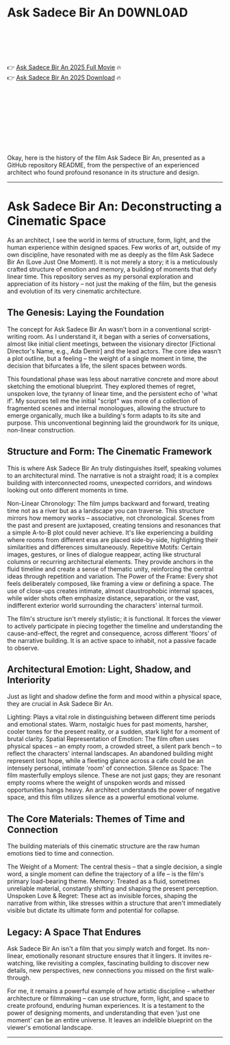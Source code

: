 # Ask Sadece Bir An D0WNL0AD

<br><br><br><br>


👉 <a href="https://Lee-cheapbfantudang1989.github.io/lljekdkwfy/">Ask Sadece Bir An 2025 Full Movie</a> 🔥
<br>
👉 <a href="https://Lee-cheapbfantudang1989.github.io/lljekdkwfy/">Ask Sadece Bir An 2025 Download</a> 🔥


<br><br><br><br><br><br><br><br>


Okay, here is the history of the film Ask Sadece Bir An, presented as a GitHub repository README, from the perspective of an experienced architect who found profound resonance in its structure and design.

---


# Ask Sadece Bir An: Deconstructing a Cinematic Space

As an architect, I see the world in terms of structure, form, light, and the human experience within designed spaces. Few works of art, outside of my own discipline, have resonated with me as deeply as the film Ask Sadece Bir An (Love Just One Moment). It is not merely a story; it is a meticulously crafted structure of emotion and memory, a building of moments that defy linear time. This repository serves as my personal exploration and appreciation of its history – not just the making of the film, but the genesis and evolution of its very cinematic architecture.

## The Genesis: Laying the Foundation

The concept for Ask Sadece Bir An wasn't born in a conventional script-writing room. As I understand it, it began with a series of conversations, almost like initial client meetings, between the visionary director [Fictional Director's Name, e.g., Ada Demir] and the lead actors. The core idea wasn't a plot outline, but a feeling – the weight of a single moment in time, the decision that bifurcates a life, the silent spaces between words.

This foundational phase was less about narrative concrete and more about sketching the emotional blueprint. They explored themes of regret, unspoken love, the tyranny of linear time, and the persistent echo of 'what if'. My sources tell me the initial "script" was more of a collection of fragmented scenes and internal monologues, allowing the structure to emerge organically, much like a building's form adapts to its site and purpose. This unconventional beginning laid the groundwork for its unique, non-linear construction.

## Structure and Form: The Cinematic Framework

This is where Ask Sadece Bir An truly distinguishes itself, speaking volumes to an architectural mind. The narrative is not a straight road; it is a complex building with interconnected rooms, unexpected corridors, and windows looking out onto different moments in time.

   Non-Linear Chronology: The film jumps backward and forward, treating time not as a river but as a landscape you can traverse. This structure mirrors how memory works – associative, not chronological. Scenes from the past and present are juxtaposed, creating tensions and resonances that a simple A-to-B plot could never achieve. It's like experiencing a building where rooms from different eras are placed side-by-side, highlighting their similarities and differences simultaneously.
   Repetitive Motifs: Certain images, gestures, or lines of dialogue reappear, acting like structural columns or recurring architectural elements. They provide anchors in the fluid timeline and create a sense of thematic unity, reinforcing the central ideas through repetition and variation.
   The Power of the Frame: Every shot feels deliberately composed, like framing a view or defining a space. The use of close-ups creates intimate, almost claustrophobic internal spaces, while wider shots often emphasize distance, separation, or the vast, indifferent exterior world surrounding the characters' internal turmoil.

The film's structure isn't merely stylistic; it is functional. It forces the viewer to actively participate in piecing together the timeline and understanding the cause-and-effect, the regret and consequence, across different 'floors' of the narrative building. It is an active space to inhabit, not a passive facade to observe.

## Architectural Emotion: Light, Shadow, and Interiority

Just as light and shadow define the form and mood within a physical space, they are crucial in Ask Sadece Bir An.

   Lighting: Plays a vital role in distinguishing between different time periods and emotional states. Warm, nostalgic hues for past moments, harsher, cooler tones for the present reality, or a sudden, stark light for a moment of brutal clarity.
   Spatial Representation of Emotion: The film often uses physical spaces – an empty room, a crowded street, a silent park bench – to reflect the characters' internal landscapes. An abandoned building might represent lost hope, while a fleeting glance across a cafe could be an intensely personal, intimate 'room' of connection.
   Silence as Space: The film masterfully employs silence. These are not just gaps; they are resonant empty rooms where the weight of unspoken words and missed opportunities hangs heavy. An architect understands the power of negative space, and this film utilizes silence as a powerful emotional volume.

## The Core Materials: Themes of Time and Connection

The building materials of this cinematic structure are the raw human emotions tied to time and connection.

   The Weight of a Moment: The central thesis – that a single decision, a single word, a single moment can define the trajectory of a life – is the film's primary load-bearing theme.
   Memory: Treated as a fluid, sometimes unreliable material, constantly shifting and shaping the present perception.
   Unspoken Love & Regret: These act as invisible forces, shaping the narrative from within, like stresses within a structure that aren't immediately visible but dictate its ultimate form and potential for collapse.

## Legacy: A Space That Endures

Ask Sadece Bir An isn't a film that you simply watch and forget. Its non-linear, emotionally resonant structure ensures that it lingers. It invites re-watching, like revisiting a complex, fascinating building to discover new details, new perspectives, new connections you missed on the first walk-through.

For me, it remains a powerful example of how artistic discipline – whether architecture or filmmaking – can use structure, form, light, and space to create profound, enduring human experiences. It is a testament to the power of designing moments, and understanding that even 'just one moment' can be an entire universe. It leaves an indelible blueprint on the viewer's emotional landscape.

---


